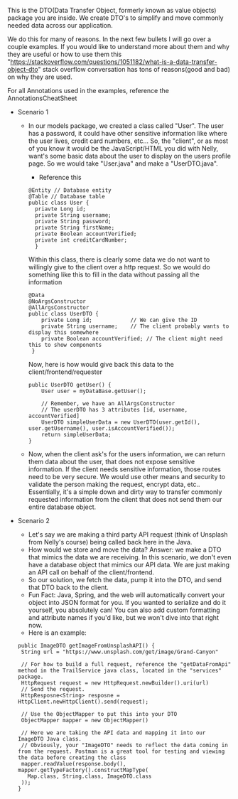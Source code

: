 This is the DTO(Data Transfer Object, formerly known as value objects) package you are inside. We create DTO's to simplify and move commonly needed data across our application.

We do this for many of reasons. In the next few bullets I will go over a couple examples. If you would like to understand more about them and why they are useful or how to use them this "https://stackoverflow.com/questions/1051182/what-is-a-data-transfer-object-dto" stack overflow conversation has tons of reasons(good and bad) on why they are used.

For all Annotations used in the examples, reference the AnnotationsCheatSheet

- Scenario 1
  - In our models package, we created a class called "User". The user has a password, it could have other sensitive information like where the user lives, credit card numbers, etc... So, the "client", or as most of you know it would be the JavaScript/HTML you did with Nelly, want's some basic data about the user to display on the users profile page. So we would take "User.java" and make a "UserDTO.java".  
    - Reference this
    ```
    @Entity // Database entity
    @Table // Database table
    public class User {
      priavte Long id;
      private String username;
      private String password;
      private String firstName;
      private Boolean accountVerified;
      private int creditCardNumber;
      }
    ```
      Within this class, there is clearly some data we do not want to willingly give to the client over a http request. So we would do something like this to fill in the data without passing all the information 
    ```
    @Data
    @NoArgsConstructor
    @AllArgsConstructor
    public class UserDTO { 
        private Long id;            // We can give the ID
        private String username;    // The client probably wants to display this somewhere
        private Boolean accountVerified; // The client might need this to show components
     }
    ```
    Now, here is how would give back this data to the client/frontend/requester
    ```
    public UserDTO getUser() {
        User user = myDataBase.getUser();
    
        // Remember, we have an AllArgsConstructor
        // The userDTO has 3 attributes [id, username, accountVerified]
        UserDTO simpleUserData = new UserDTO(user.getId(), user.getUsername(), user.isAccountVerified());
        return simpleUserData;
    }
    ```
    
  - Now, when the client ask's for the users information, we can return them data about the user, that does not expose sensitive information. If the client needs sensitive information, those routes need to be very secure. We would use other means and security to validate the person making the request, encrypt data, etc.. Essentially, it's a simple down and dirty way to transfer commonly requested information from the client that does not send them our entire database object.

- Scenario 2
    - Let's say we are making a third party API request (think of Unsplash from Nelly's course) being called back here in the Java. 
    - How would we store and move the data? Answer: we make a DTO that mimics the data we are receiving. In this scenario, we don't even have a database object that mimics our API data. We are just making an API call on behalf of the client/frontend. 
    - So our solution, we fetch the data, pump it into the DTO, and send that DTO back to the client. 
    - Fun Fact: Java, Spring, and the web will automatically convert your object into JSON format for you. If you wanted to serialize and do it yourself, you absolutely can! You can also add custom formatting and attribute names if you'd like, but we won't dive into that right now.
    - Here is an example:
   ```
   public ImageDTO getImageFromUnsplashAPI() {
    String url = "https://www.unsplash.com/get/image/Grand-Canyon"
    
    // For how to build a full request, reference the "getDataFromApi" method in the TrailService java class, located in the "services" package.
    HttpRequest request = new HttpRequest.newBuilder().uri(url) 
    // Send the request.
    HttpResposne<String> resposne = HttpClient.newHttpClient().send(request);
  
    // Use the ObjectMapper to put this into your DTO
    ObjectMapper mapper = new ObjectMapper()
      
    // Here we are taking the API data and mapping it into our ImageDTO Java class. 
    // Obviously, your "ImageDTO" needs to reflect the data coming in from the request. Postman is a great tool for testing and viewing the data before creating the class
    mapper.readValue(response.body(), mapper.getTypeFactory().constructMapType(
      Map.class, String.class, ImageDTO.class 
    ));
   }
   ```